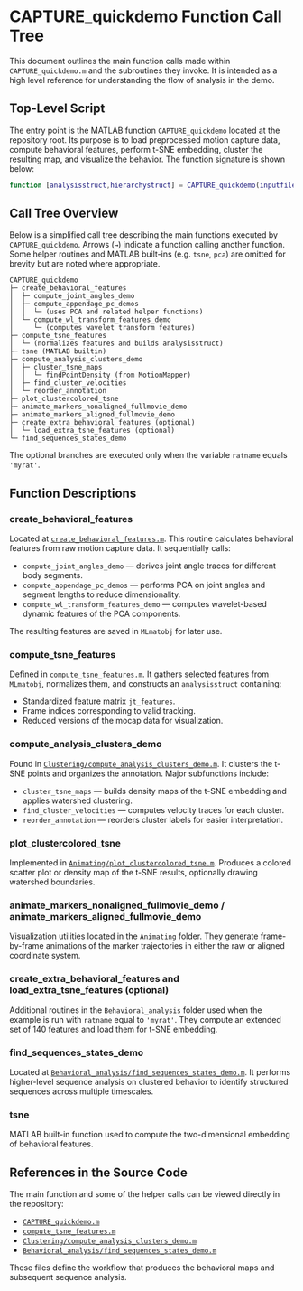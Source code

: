 # CAPTURE\_quickdemo Function Call Tree

This document outlines the main function calls made within `CAPTURE_quickdemo.m` and the subroutines they invoke. It is intended as a high level reference for understanding the flow of analysis in the demo.

## Top-Level Script

The entry point is the MATLAB function `CAPTURE_quickdemo` located at the repository root. Its purpose is to load preprocessed motion capture data, compute behavioral features, perform t-SNE embedding, cluster the resulting map, and visualize the behavior. The function signature is shown below:

```matlab
function [analysisstruct,hierarchystruct] = CAPTURE_quickdemo(inputfile,ratnames,coefficientfilename,linkname)
```

## Call Tree Overview

Below is a simplified call tree describing the main functions executed by `CAPTURE_quickdemo`. Arrows (`→`) indicate a function calling another function. Some helper routines and MATLAB built-ins (e.g. `tsne`, `pca`) are omitted for brevity but are noted where appropriate.

```
CAPTURE_quickdemo
├─ create_behavioral_features
│  ├─ compute_joint_angles_demo
│  ├─ compute_appendage_pc_demos
│  │  └─ (uses PCA and related helper functions)
│  └─ compute_wl_transform_features_demo
│     └─ (computes wavelet transform features)
├─ compute_tsne_features
│  └─ (normalizes features and builds analysisstruct)
├─ tsne (MATLAB builtin)
├─ compute_analysis_clusters_demo
│  ├─ cluster_tsne_maps
│  │  └─ findPointDensity (from MotionMapper)
│  ├─ find_cluster_velocities
│  └─ reorder_annotation
├─ plot_clustercolored_tsne
├─ animate_markers_nonaligned_fullmovie_demo
├─ animate_markers_aligned_fullmovie_demo
├─ create_extra_behavioral_features (optional)
│  └─ load_extra_tsne_features (optional)
└─ find_sequences_states_demo
```

The optional branches are executed only when the variable `ratname` equals `'myrat'`.

## Function Descriptions

### create_behavioral_features
Located at [`create_behavioral_features.m`](../create_behavioral_features.m). This routine calculates behavioral features from raw motion capture data. It sequentially calls:
- `compute_joint_angles_demo` — derives joint angle traces for different body segments.
- `compute_appendage_pc_demos` — performs PCA on joint angles and segment lengths to reduce dimensionality.
- `compute_wl_transform_features_demo` — computes wavelet-based dynamic features of the PCA components.

The resulting features are saved in `MLmatobj` for later use.

### compute_tsne_features
Defined in [`compute_tsne_features.m`](../compute_tsne_features.m). It gathers selected features from `MLmatobj`, normalizes them, and constructs an `analysisstruct` containing:
- Standardized feature matrix `jt_features`.
- Frame indices corresponding to valid tracking.
- Reduced versions of the mocap data for visualization.

### compute_analysis_clusters_demo
Found in [`Clustering/compute_analysis_clusters_demo.m`](../Clustering/compute_analysis_clusters_demo.m). It clusters the t-SNE points and organizes the annotation. Major subfunctions include:
- `cluster_tsne_maps` — builds density maps of the t-SNE embedding and applies watershed clustering.
- `find_cluster_velocities` — computes velocity traces for each cluster.
- `reorder_annotation` — reorders cluster labels for easier interpretation.

### plot_clustercolored_tsne
Implemented in [`Animating/plot_clustercolored_tsne.m`](../Animating/plot_clustercolored_tsne.m). Produces a colored scatter plot or density map of the t-SNE results, optionally drawing watershed boundaries.

### animate_markers_nonaligned_fullmovie_demo / animate_markers_aligned_fullmovie_demo
Visualization utilities located in the `Animating` folder. They generate frame-by-frame animations of the marker trajectories in either the raw or aligned coordinate system.

### create_extra_behavioral_features and load_extra_tsne_features (optional)
Additional routines in the `Behavioral_analysis` folder used when the example is run with `ratname` equal to `'myrat'`. They compute an extended set of 140 features and load them for t-SNE embedding.

### find_sequences_states_demo
Located at [`Behavioral_analysis/find_sequences_states_demo.m`](../Behavioral_analysis/find_sequences_states_demo.m). It performs higher-level sequence analysis on clustered behavior to identify structured sequences across multiple timescales.

### tsne
MATLAB built-in function used to compute the two-dimensional embedding of behavioral features.


## References in the Source Code

The main function and some of the helper calls can be viewed directly in the repository:
- [`CAPTURE_quickdemo.m`](../CAPTURE_quickdemo.m)
- [`compute_tsne_features.m`](../compute_tsne_features.m)
- [`Clustering/compute_analysis_clusters_demo.m`](../Clustering/compute_analysis_clusters_demo.m)
- [`Behavioral_analysis/find_sequences_states_demo.m`](../Behavioral_analysis/find_sequences_states_demo.m)

These files define the workflow that produces the behavioral maps and subsequent sequence analysis.

